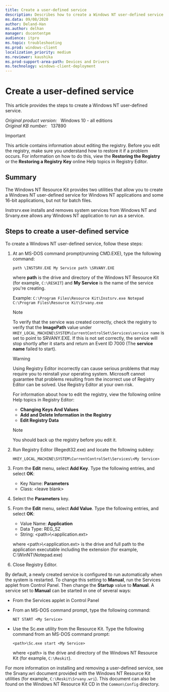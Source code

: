 ```yaml
---
title: Create a user-defined service
description: Describes how to create a Windows NT user-defined service.
ms.data: 09/08/2020
author: Deland-Han
ms.author: delhan
manager: dscontentpm
audience: itpro
ms.topic: troubleshooting
ms.prod: windows-client
localization_priority: medium
ms.reviewer: kaushika
ms.prod-support-area-path: Devices and Drivers
ms.technology: windows-client-deployment
---
```

# Create a user-defined service

This article provides the steps to create a Windows NT user-defined service.

_Original product version:_ &nbsp; Windows 10 - all editions  
_Original KB number:_ &nbsp; 137890

> [!IMPORTANT]
> This article contains information about editing the registry. Before you edit the registry, make sure you understand how to restore it if a problem occurs. For information on how to do this, view the **Restoring the Registry** or the **Restoring a Registry Key** online Help topics in Registry Editor.

## Summary

The Windows NT Resource Kit provides two utilities that allow you to create a Windows NT user-defined service for Windows NT applications and some 16-bit applications, but not for batch files.

Instrsrv.exe installs and removes system services from Windows NT and Srvany.exe allows any Windows NT application to run as a service.

## Steps to create a user-defined service

To create a Windows NT user-defined service, follow these steps:

1. At an MS-DOS command prompt(running CMD.EXE), type the following command:

    ```console
    path \INSTSRV.EXE My Service path \SRVANY.EXE
    ```

    where **path** is the drive and directory of the Windows NT Resource Kit (for example, `C:\RESKIT`) and **My Service** is the name of the service you're creating.

    Example: `C:\Program Files\Resource Kit\Instsrv.exe Notepad C:\Program Files\Resource Kit\Srvany.exe`

    > [!NOTE]
    > To verify that the service was created correctly, check the registry to verify that the **ImagePath** value under `HKEY_LOCAL_MACHINE\SYSTEM\CurrentControlSet\Services\service name` is set to point to SRVANY.EXE. If this is not set correctly, the service will stop shortly after it starts and return an Event ID 7000 (The **service name** failed to start).

    > [!WARNING]
    > Using Registry Editor incorrectly can cause serious problems that may require you to reinstall your operating system. Microsoft cannot guarantee that problems resulting from the incorrect use of Registry Editor can be solved. Use Registry Editor at your own risk.

    For information about how to edit the registry, view the following online Help topics in Registry Editor:

    - **Changing Keys And Values**
    - **Add and Delete Information in the Registry**
    - **Edit Registry Data**

    > [!NOTE]
    > You should back up the registry before you edit it.

2. Run Registry Editor (Regedt32.exe) and locate the following subkey:

    `HKEY_LOCAL_MACHINE\SYSTEM\CurrentControlSet\Services\<My Service>`

3. From the **Edit** menu, select **Add Key**. Type the following entries, and select **OK**:

    - Key Name: **Parameters**
    - Class: \<leave blank>

4. Select the **Parameters** key.
5. From the **Edit** menu, select **Add Value**. Type the following entries, and select **OK**:

    - Value Name: **Application**
    - Data Type: REG_SZ
    - String: \<path>\\<application.ext>

    where \<path>\\<application.ext> is the drive and full path to the application executable including the extension (for example, C:\WinNT\Notepad.exe)

6. Close Registry Editor.

By default, a newly created service is configured to run automatically when the system is restarted. To change this setting to **Manual**, run the Services applet from Control Panel. Then change the **Startup** value to **Manual**. A service set to **Manual** can be started in one of several ways:

- From the Services applet in Control Panel

- From an MS-DOS command prompt, type the following command:

    ```console
    NET START <My Service>
    ```

- Use the Sc.exe utility from the Resource Kit. Type the following command from an MS-DOS command prompt:

    ```console
    <path>\Sc.exe start <My Service>
    ```

    where \<path> is the drive and directory of the Windows NT Resource Kit (for example, `C:\Reskit`).

For more information on installing and removing a user-defined service, see the Srvany.wri document provided with the Windows NT Resource Kit utilities (for example, `C:\Reskit\Srvany.wri`). This document can also be found on the Windows NT Resource Kit CD in the `Common\Config` directory.
